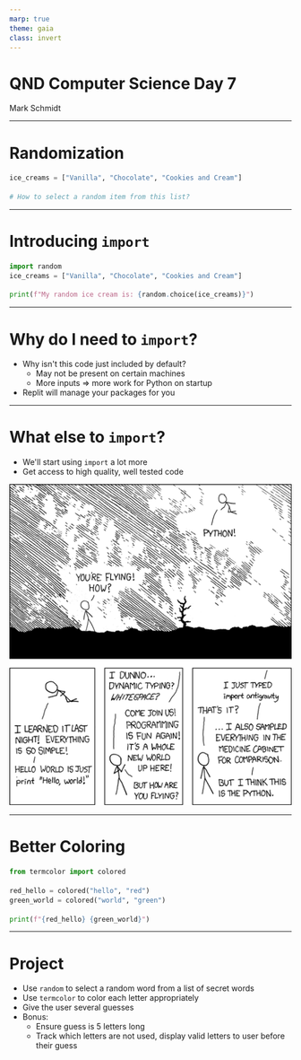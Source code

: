 ```yaml
---
marp: true
theme: gaia
class: invert
---
```


# QND Computer Science Day 7
Mark Schmidt

--- 

# Randomization

```python
ice_creams = ["Vanilla", "Chocolate", "Cookies and Cream"]

# How to select a random item from this list?
```

<!-- -->
<!-- If I have a way to generate a random number, I could use it as a list index? -->

<!-- But how to get a random number? -->

---

# Introducing `import` 

```python
import random 
ice_creams = ["Vanilla", "Chocolate", "Cookies and Cream"]

print(f"My random ice cream is: {random.choice(ice_creams)}")
```

<!-- -->
<!-- Generally, put imports at the top of your file before any of your code -->

<!-- Show more complex example with checking a million generations -->
--- 

# Why do I need to `import`?

- Why isn't this code just included by default?
    - May not be present on certain machines
    - More inputs => more work for Python on startup
- Replit will manage your packages for you

---

# What else to `import`?

- We'll start using `import` a lot more
- Get access to high quality, well tested code

![bg right w:500](../assets/import.png)

---
# Better Coloring

```python
from termcolor import colored

red_hello = colored("hello", "red")
green_world = colored("world", "green")

print(f"{red_hello} {green_world}")

```

<!-- -->
<!-- Note that we can accomplish the same import with import termcolor -->

---
# Project

- Use `random` to select a random word from a list of secret words
- Use `termcolor` to color each letter appropriately
- Give the user several guesses
- Bonus:
    - Ensure guess is 5 letters long
    - Track which letters are not used, display valid letters to user before their guess


